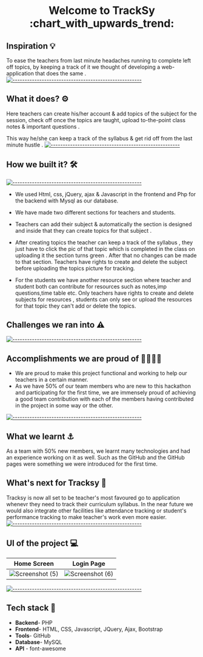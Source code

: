 <h1 align='center'> Welcome to TrackSy :chart_with_upwards_trend: </h1>

## Inspiration :bulb:
 To ease the teachers from last minute headaches running to complete left off topics, by keeping a track of it we thought of developing a web-application that does the same .
[![-----------------------------------------------------](https://raw.githubusercontent.com/andreasbm/readme/master/assets/lines/colored.png)](#table-of-contents)

## What it does? :gear:
Here teachers can create his/her account & add topics of the subject for the session, check off once the topics are taught, upload to-the-point class notes & important questions .

This way he/she can keep a track of the syllabus & get rid off from the last minute hustle .
[![-----------------------------------------------------](https://raw.githubusercontent.com/andreasbm/readme/master/assets/lines/colored.png)](#table-of-contents)

## How we built it? :hammer_and_wrench:	
[![-----------------------------------------------------](https://raw.githubusercontent.com/andreasbm/readme/master/assets/lines/colored.png)](#table-of-contents)

- We used Html, css, jQuery, ajax & Javascript in the frontend and Php for the backend with Mysql as our database. 

- We have made two different sections for teachers and students.

- Teachers can add their subject & automatically the section is designed and inside that they can create  topics for that subject  .

- After creating topics the teacher can keep a track of the syllabus , they just have to click the pic of that topic which is completed in the class on uploading it the section turns green . After that no changes can be made to that section. Teachers have rights to create and delete the subject before uploading 
the topics picture for tracking.

- For the students we have another resource section where teacher and student both can contribute for resources such as notes,imp questions,time table etc. Only teachers have rights to create and delete subjects for resources , students can only see or upload the resources for that topic 
they can't add or delete the topics.

## Challenges we ran into 	:warning:
[![-----------------------------------------------------](https://raw.githubusercontent.com/andreasbm/readme/master/assets/lines/colored.png)](#table-of-contents)

## Accomplishments we are proud of :woman_office_worker::technologist:
- We are proud to make this project functional and working to help our teachers in a certain manner. 
- As we have 50% of our team members who are new to this hackathon and participating for the first time, we are immensely proud of achieving a good team contribution with each of the members having contributed in the project in some way or the other. 


[![-----------------------------------------------------](https://raw.githubusercontent.com/andreasbm/readme/master/assets/lines/colored.png)](#table-of-contents)
## What we learnt :anchor:
As a team with 50% new members, we learnt many technologies and had an experience working on it as well. Such as the GitHub and the GitHub pages were something we were introduced for the first time.

## What's next for Tracksy :rocket:
Tracksy is now all set to be teacher's most favoured go to application whenevr they need to track their curriculum syllabus. In the near future we would also integrate other facilities like attendance tracking or student's performance tracking to make teacher's work even more easier.
[![-----------------------------------------------------](https://raw.githubusercontent.com/andreasbm/readme/master/assets/lines/colored.png)](#table-of-contents)

## UI of the project :computer:
Home Screen | Login Page
--- | ---
![Screenshot (5)](https://user-images.githubusercontent.com/95706615/192128391-0d4c9db5-bfd7-40ad-8dc3-9b5581f29152.png) | ![Screenshot (6)](https://user-images.githubusercontent.com/95706615/192128533-ae61e9e8-2004-48d5-9410-b29e43904e48.png)


[![-----------------------------------------------------](https://raw.githubusercontent.com/andreasbm/readme/master/assets/lines/colored.png)](#table-of-contents)
## Tech stack :book:
- **Backend**- PHP
- **Frontend**- HTML, CSS, Javascript, JQuery, Ajax, Bootstrap
- **Tools**- GitHub
- **Database**- MySQL
- **API** - font-awesome
